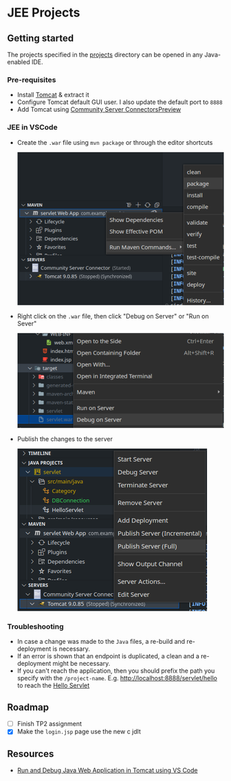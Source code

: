 # JEE Projects

## Getting started

The projects specified in the [projects](./projects/README.md) directory can be opened in any Java-enabled IDE.

### Pre-requisites

- Install [Tomcat](https://tomcat.apache.org/download-90.cgi) & extract it
- Configure Tomcat default GUI user. I also update the default port to `8888`
- Add Tomcat using [Community Server ConnectorsPreview](https://marketplace.visualstudio.com/items?itemName=redhat.vscode-community-server-connector)

### JEE in VSCode

- Create the `.war` file using `mvn package` or through the editor shortcuts

  ![build the war file](./media/build-war.png)

- Right click on the `.war` file, then click "Debug on Server" or "Run on Sever"

  ![debug on server](./media/debug-on-server.png)

- Publish the changes to the server

  ![publish changes](./media/publish-changes.png)

### Troubleshooting

- In case a change was made to the `Java` files, a re-build and re-deployment is necessary.
- If an error is shown that an endpoint is duplicated, a clean and a re-deployment might be necessary.
- If you can't reach the application, then you should prefix the path you specify with the `/project-name`. E.g. <http://localhost:8888/servlet/hello> to reach the [Hello Servlet](./projects/servlet/src/main/java/HelloServlet.java)

## Roadmap

- [ ] Finish TP2 assignment
- [x] Make the `login.jsp` page use the new c jdlt

## Resources

- [Run and Debug Java Web Application in Tomcat using VS Code](https://youtu.be/RiPot1ne8rI)
